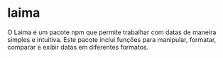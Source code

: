 # laima
O Laima é um pacote npm que permite trabalhar com datas de maneira simples e intuitiva. Este pacote inclui funções para manipular, formatar, comparar e exibir datas em diferentes formatos. 
